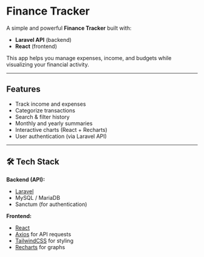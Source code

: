 # Finance Tracker

A simple and powerful **Finance Tracker** built with:
- **Laravel API** (backend)
- **React** (frontend)

This app helps you manage expenses, income, and budgets while visualizing your financial activity.

---

## Features

- Track income and expenses
- Categorize transactions
- Search & filter history
- Monthly and yearly summaries
- Interactive charts (React + Recharts)
- User authentication (via Laravel API)

---

## 🛠️ Tech Stack

**Backend (API):**
- [Laravel](https://laravel.com/)  
- MySQL / MariaDB  
- Sanctum (for authentication)  

**Frontend:**
- [React](https://reactjs.org/)  
- [Axios](https://axios-http.com/) for API requests  
- [TailwindCSS](https://tailwindcss.com/) for styling  
- [Recharts](https://recharts.org/) for graphs  
